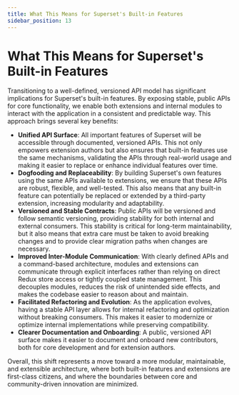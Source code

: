 ```yaml
---
title: What This Means for Superset's Built-in Features
sidebar_position: 13
---
```


<!--
Licensed to the Apache Software Foundation (ASF) under one
or more contributor license agreements.  See the NOTICE file
distributed with this work for additional information
regarding copyright ownership.  The ASF licenses this file
to you under the Apache License, Version 2.0 (the
"License"); you may not use this file except in compliance
with the License.  You may obtain a copy of the License at

  http://www.apache.org/licenses/LICENSE-2.0

Unless required by applicable law or agreed to in writing,
software distributed under the License is distributed on an
"AS IS" BASIS, WITHOUT WARRANTIES OR CONDITIONS OF ANY
KIND, either express or implied.  See the License for the
specific language governing permissions and limitations
under the License.
-->

# What This Means for Superset's Built-in Features

Transitioning to a well-defined, versioned API model has significant implications for Superset's built-in features. By exposing stable, public APIs for core functionality, we enable both extensions and internal modules to interact with the application in a consistent and predictable way. This approach brings several key benefits:

- **Unified API Surface**: All important features of Superset will be accessible through documented, versioned APIs. This not only empowers extension authors but also ensures that built-in features use the same mechanisms, validating the APIs through real-world usage and making it easier to replace or enhance individual features over time.
- **Dogfooding and Replaceability**: By building Superset's own features using the same APIs available to extensions, we ensure that these APIs are robust, flexible, and well-tested. This also means that any built-in feature can potentially be replaced or extended by a third-party extension, increasing modularity and adaptability.
- **Versioned and Stable Contracts**: Public APIs will be versioned and follow semantic versioning, providing stability for both internal and external consumers. This stability is critical for long-term maintainability, but it also means that extra care must be taken to avoid breaking changes and to provide clear migration paths when changes are necessary.
- **Improved Inter-Module Communication**: With clearly defined APIs and a command-based architecture, modules and extensions can communicate through explicit interfaces rather than relying on direct Redux store access or tightly coupled state management. This decouples modules, reduces the risk of unintended side effects, and makes the codebase easier to reason about and maintain.
- **Facilitated Refactoring and Evolution**: As the application evolves, having a stable API layer allows for internal refactoring and optimization without breaking consumers. This makes it easier to modernize or optimize internal implementations while preserving compatibility.
- **Clearer Documentation and Onboarding**: A public, versioned API surface makes it easier to document and onboard new contributors, both for core development and for extension authors.

Overall, this shift represents a move toward a more modular, maintainable, and extensible architecture, where both built-in features and extensions are first-class citizens, and where the boundaries between core and community-driven innovation are minimized.
